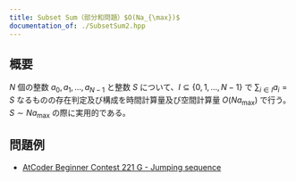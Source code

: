 ```yaml
---
title: Subset Sum（部分和問題）$O(Na_{\max})$
documentation_of: ./SubsetSum2.hpp
---
```


## 概要
$N$ 個の整数 $a_0, a_1, \dots , a_{N - 1}$ と整数 $S$ について、$I \subseteq \{0, 1, \dots, N - 1\}$ で $\sum_{i \in I} a_i = S$ なるものの存在判定及び構成を時間計算量及び空間計算量 $O(Na_{\max})$ で行う。$S \sim Na_{\max}$ の際に実用的である。

## 問題例
- [AtCoder Beginner Contest 221 G - Jumping sequence](https://atcoder.jp/contests/abc221/tasks/abc221_g)

